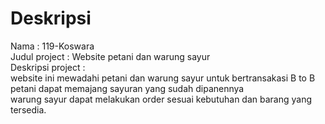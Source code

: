 # Deskripsi
 Nama  : 119-Koswara <br>
 Judul project : Website petani dan warung sayur  <br>
 Deskripsi project : <br>
 website ini mewadahi petani dan warung sayur untuk bertransakasi B to B <br>
 petani dapat memajang sayuran yang sudah dipanennya <br>
 warung sayur dapat melakukan order sesuai kebutuhan dan barang yang tersedia.<br>
 

